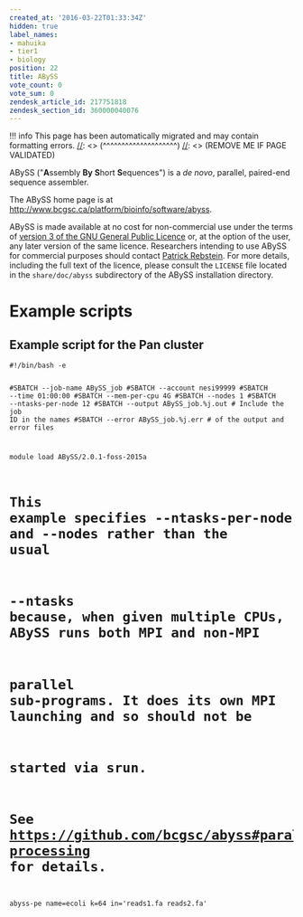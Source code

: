 ```yaml
---
created_at: '2016-03-22T01:33:34Z'
hidden: true
label_names:
- mahuika
- tier1
- biology
position: 22
title: ABySS
vote_count: 0
vote_sum: 0
zendesk_article_id: 217751818
zendesk_section_id: 360000040076
---
```




[//]: <> (REMOVE ME IF PAGE VALIDATED)
[//]: <> (vvvvvvvvvvvvvvvvvvvv)
!!! info
    This page has been automatically migrated and may contain formatting errors.
[//]: <> (^^^^^^^^^^^^^^^^^^^^)
[//]: <> (REMOVE ME IF PAGE VALIDATED)

<!-- The above lines, specifying the category, section and title, must be
present and always comprising the first three lines of the article. -->
<p>ABySS ("<strong>A</strong>ssembly <strong>By</strong> <strong>S</strong>hort <strong>S</strong>equences") is a <em>de novo</em>, parallel, paired-end sequence assembler.</p>
<p>The ABySS home page is at <a href="http://www.bcgsc.ca/platform/bioinfo/software/abyss">http://www.bcgsc.ca/platform/bioinfo/software/abyss</a>.</p>
<p>ABySS is made available at no cost for non-commercial use under the terms of <a href="http://www.gnu.org/licenses/gpl-3.0.html">version 3 of the GNU General Public Licence</a> or, at the option of the user, any later version of the same licence. Researchers intending to use ABySS for commercial purposes should contact <a href="mailto:prebstein@bccancer.bc.ca">Patrick Rebstein</a>. For more details, including the full text of the licence, please consult the <code>LICENSE</code> file located in the <code>share/doc/abyss</code> subdirectory of the ABySS installation directory.</p>
<h1 id="example-scripts">Example scripts</h1>
<h2 id="example-script-for-the-pan-cluster">Example script for the Pan cluster</h2>
<pre><code class="bash">#!/bin/bash -e

#SBATCH --job-name        ABySS_job
#SBATCH --account         nesi99999
#SBATCH --time            01:00:00
#SBATCH --mem-per-cpu     4G
#SBATCH --nodes           1 
#SBATCH --ntasks-per-node 12
#SBATCH --output          ABySS_job.%j.out # Include the job ID in the names
#SBATCH --error           ABySS_job.%j.err # of the output and error files

module load ABySS/2.0.1-foss-2015a

# This example specifies --ntasks-per-node and --nodes rather than the usual 
# --ntasks because, when given multiple CPUs, ABySS runs both MPI and non-MPI 
# parallel sub-programs.  It does its own MPI launching and so should not be 
# started via srun.
# See https://github.com/bcgsc/abyss#parallel-processing for details.

abyss-pe name=ecoli k=64 in='reads1.fa reads2.fa'
</code></pre>